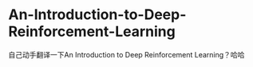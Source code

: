 # An-Introduction-to-Deep-Reinforcement-Learning
自己动手翻译一下An Introduction to Deep Reinforcement Learning？哈哈
